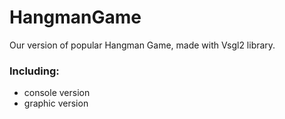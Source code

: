 # HangmanGame
Our version of popular Hangman Game, made with Vsgl2 library.

### Including:
- console version
- graphic version

